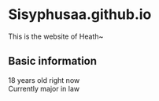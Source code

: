 # Sisyphusaa.github.io
This is the website of Heath~

## Basic information
18 years old right now  
Currently major in law  

